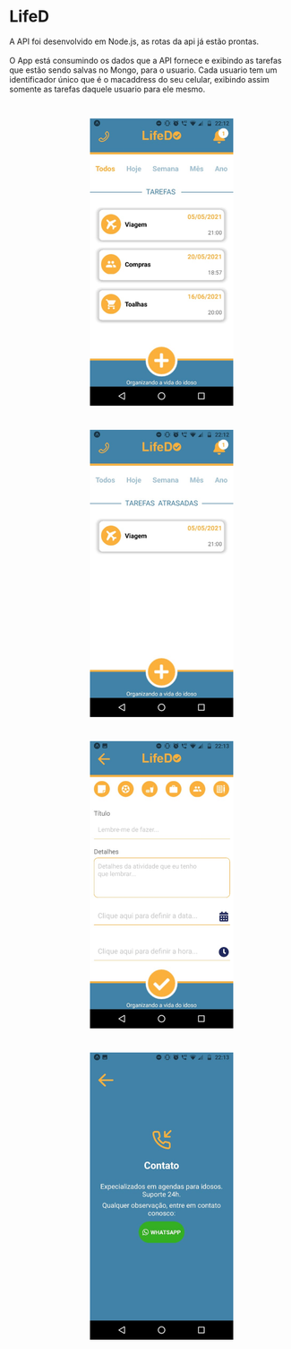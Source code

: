 <h1>LifeD<i class="fas fa-check-circle"></i></h1>

<p>
	A API foi desenvolvido em Node.js, as rotas da api já estão prontas.
	<br/><br/>
	O App está consumindo os dados que a API fornece e exibindo as tarefas
	que estão sendo salvas no Mongo, para o usuario. Cada usuario tem um 
	identificador único que é o macaddress do seu celular, exibindo assim
	somente as tarefas daquele usuario para ele mesmo.
</p>

<div style="padding: 10px 124px;">
	<div float="left">
		<img src="screen1.jpeg" alt="Tela que exibe as tarefas" width="280" style="padding: 20px" />
		<img src="screen2.jpeg" alt="Tela tarefas atrasadas" width="280" style="padding: 20px" />
	</div>

<div float="left">
	<img src="screen3.jpeg" alt="Tela de cadastro de uma tarefa" width="280" style="padding: 20px" />
	<img src="screen4.jpeg" alt="Tela de suporte ao cliente" width="280" style="padding: 20px" />
</div>
</div>